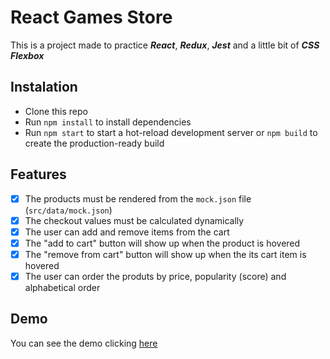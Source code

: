 # React Games Store

This is a project made to practice ***React***, ***Redux***, ***Jest*** and a little bit of ***CSS Flexbox***

## Instalation

- Clone this repo
- Run `npm install` to install dependencies
- Run `npm start` to start a hot-reload development server or `npm build` to create the production-ready build

## Features

- [x] The products must be rendered from the `mock.json` file (`src/data/mock.json`)
- [x] The checkout values must be calculated dynamically
- [x] The user can add and remove items from the cart
- [x] The "add to cart" button will show up when the product is hovered
- [x] The "remove from cart" button will show up when the its cart item is hovered
- [x] The user can order the produts by price, popularity (score) and alphabetical order

## Demo

You can see the demo clicking [here](https://react-games-store.herokuapp.com/)
